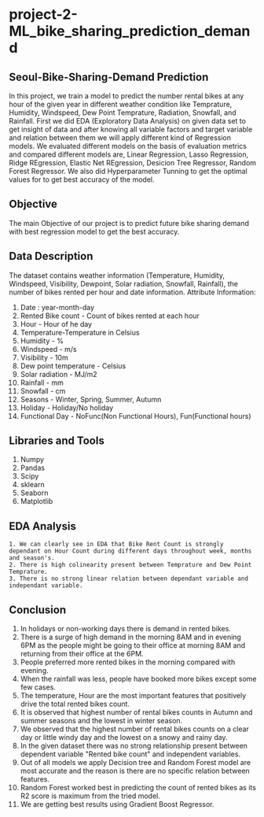 # project-2-ML_bike_sharing_prediction_demand

## Seoul-Bike-Sharing-Demand Prediction 
In this project, we train a model to predict the number rental bikes at any hour of the given year in different weather condition like Temprature, Humidity, Windspeed, Dew Point Temprature, Radiation, Snowfall, and Rainfall.
First we did EDA (Exploratory Data Analysis) on given data set to get insight of data and after knowing all variable factors and target variable and relation between them we will apply different kind of Regression models. 
We evaluated different models on the basis of evaluation metrics and compared different models are, Linear Regression, Lasso Regression, Ridge REgression, Elastic Net REgression, Desicion Tree Regressor, Random Forest Regressor. 
We also did Hyperparameter Tunning to get the optimal values for to get best accuracy of the model.

## Objective 
The main Objective of our project is to predict future bike sharing demand with best regression model to get the best accuracy. 
## Data Description 
The dataset contains weather information (Temperature, Humidity, Windspeed, Visibility, Dewpoint, Solar radiation, Snowfall, Rainfall), the number of bikes rented per hour and date information.
Attribute Information:

1. Date : year-month-day
2. Rented Bike count - Count of bikes rented at each hour
3. Hour - Hour of he day
4. Temperature-Temperature in Celsius
5. Humidity - %
6. Windspeed - m/s
7. Visibility - 10m
8. Dew point temperature - Celsius
9. Solar radiation - MJ/m2
10. Rainfall - mm
11. Snowfall - cm
12. Seasons - Winter, Spring, Summer, Autumn
13. Holiday - Holiday/No holiday
14. Functional Day - NoFunc(Non Functional Hours), Fun(Functional hours)

## Libraries and Tools 
1. Numpy 
2. Pandas 
3. Scipy 
4. sklearn 
5. Seaborn 
5. Matplotlib 
## EDA Analysis
    1. We can clearly see in EDA that Bike Rent Count is strongly dependant on Hour Count during different days throughout week, months and season's.
    2. There is high colinearity present between Temprature and Dew Point Temprature.
    3. There is no strong linear relation between dependant variable and independant variable. 
    
## Conclusion 
1. In holidays or non-working days there is demand in rented bikes.
2. There is a surge of high demand in the morning 8AM and in evening 6PM as the people might be going to their office at morning 8AM and returning from their office at the 6PM.
3. People preferred more rented bikes in the morning compared with evening.
4. When the rainfall was less, people have booked more bikes except some few cases.
5. The temperature, Hour are the most important features that positively drive the total rented bikes count.
6. It is observed that highest number of rental bikes counts in Autumn and summer seasons and the lowest in winter season.
7. We observed that the highest number of rental bikes counts on a clear day or little windy day and the lowest on a snowy and rainy day.
8. In the given dataset there was no strong relationship present between dependent variable "Rented bike count" and independent variables.
9. Out of all models we apply Decision tree and Random Forest model are most accurate and the reason is there are no specific relation between features.
10.	Random Forest worked best in predicting the count of rented bikes as its R2 score is maximum from the tried model.
11. We are getting best results using Gradient Boost Regressor.


